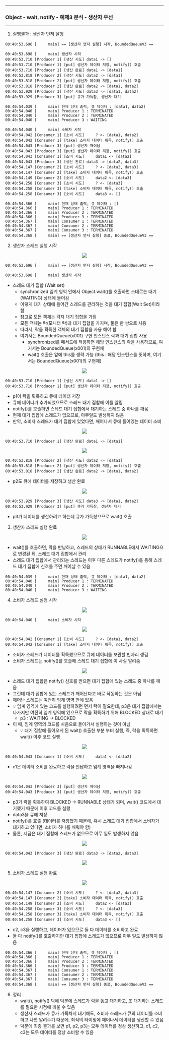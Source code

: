 -----
### Object - wait, notify - 예제3 분석 - 생산자 우선
-----
1. 실행결과 : 생산자 먼저 실행
```
00:40:53.696 [     main] == [생산자 먼저 실행] 시작, BoundedQueueV3 ==

00:40:53.698 [     main] 생산자 시작
00:40:53.710 [Producer 1] [생산 시도] data1 -> []
00:40:53.710 [Producer 1] [put] 생산자 데이터 저장, notify() 호출
00:40:53.710 [Producer 1] [생산 완료] data1 -> [data1]
00:40:53.818 [Producer 2] [생산 시도] data2 -> [data1]
00:40:53.818 [Producer 2] [put] 생산자 데이터 저장, notify() 호출
00:40:53.818 [Producer 2] [생산 완료] data2 -> [data1, data2]
00:40:53.929 [Producer 3] [생산 시도] data3 -> [data1, data2]
00:40:53.929 [Producer 3] [put] 큐가 가득참, 생산자 대기

00:40:54.039 [     main] 현재 상태 출력, 큐 데이터 : [data1, data2]
00:40:54.040 [     main] Producer 1 : TERMINATED
00:40:54.040 [     main] Producer 2 : TERMINATED
00:40:54.040 [     main] Producer 3 : WAITING

00:40:54.040 [     main] 소비자 시작
00:40:54.042 [Consumer 1] [소비 시도]     ? <- [data1, data2]
00:40:54.042 [Consumer 1] [take] 소비자 데이터 획득, notify() 호출
00:40:54.043 [Producer 3] [put] 생산자 깨어남
00:40:54.043 [Producer 3] [put] 생산자 데이터 저장, notify() 호출
00:40:54.043 [Consumer 1] [소비 시도]     data1 <- [data2]
00:40:54.043 [Producer 3] [생산 완료] data3 -> [data2, data3]
00:40:54.147 [Consumer 2] [소비 시도]     ? <- [data2, data3]
00:40:54.147 [Consumer 2] [take] 소비자 데이터 획득, notify() 호출
00:40:54.149 [Consumer 2] [소비 시도]     data2 <- [data3]
00:40:54.258 [Consumer 3] [소비 시도]     ? <- [data3]
00:40:54.258 [Consumer 3] [take] 소비자 데이터 획득, notify() 호출
00:40:54.258 [Consumer 3] [소비 시도]     data3 <- []

00:40:54.366 [     main] 현재 상태 출력, 큐 데이터 : []
00:40:54.366 [     main] Producer 1 : TERMINATED
00:40:54.366 [     main] Producer 2 : TERMINATED
00:40:54.366 [     main] Producer 3 : TERMINATED
00:40:54.367 [     main] Consumer 1 : TERMINATED
00:40:54.367 [     main] Consumer 2 : TERMINATED
00:40:54.367 [     main] Consumer 3 : TERMINATED
00:40:54.368 [     main] == [생산자 먼저 실행] 종료, BoundedQueueV3 ==
```

2. 생산자 스레드 실행 시작
<div align="center">
<img src="https://github.com/user-attachments/assets/2bc85161-a450-4b0e-adc5-1508de2370df">
</div>

```
00:40:53.696 [     main] == [생산자 먼저 실행] 시작, BoundedQueueV3 ==

00:40:53.698 [     main] 생산자 시작
```

  - 스레드 대기 집합 (Wait set)
    + synchronized 임계 영역 안에서 Object.wait()를 호출하면 스데르는 대기(WAITING) 상태에 들어감
    + 이렇게 대기 상태에 들어간 스레드를 관리하는 것을 대기 집합(Wait Set)이라 함
    + 참고로 모든 객체는 각자 대기 집합을 가짐
    + 모든 객체는 락(모니터 락)과 대기 집합을 가지며, 둘은 한 쌍으로 사용
    + 따라서, 락을 획득한 객체의 대기 집합을 사용 해야 함
    + 여기서는 BoundedQueue(x001) 구현 인스턴스 락과 대기 집합 사용
      * synchronized를 메서드에 적용하면 해당 인스턴스의 락을 사용하므로, 여기서는 BoundedQueue(x001)의 구현체
      * wait() 호출은 앞에 this를 생략 가능 (this : 해당 인스턴스를 뜻하며, 여기서는 BoundedQueue(x001)의 구현체)

<div align="center">
<img src="https://github.com/user-attachments/assets/431bda97-8f00-4d55-94ce-07402a9b3911">
</div>

```
00:40:53.710 [Producer 1] [생산 시도] data1 -> []
00:40:53.710 [Producer 1] [put] 생산자 데이터 저장, notify() 호출
```

  - p1이 락을 획득하고 큐에 데이터 저장
  - 큐에 데이터가 추가되었으므로 스레드 대기 집합에 이를 알림
  - notify()를 호출하면 스레드 대기 집합에서 대기하는 스레드 중 하나를 깨움
  - 현재 대기 집합에 스레드가 없으므로, 아무일도 발생하지 않음
  - 만약, 소비자 스레드가 대기 집합에 있었다면, 깨어나서 큐에 들어있는 데이터 소비

<div align="center">
<img src="https://github.com/user-attachments/assets/8465187d-ede1-459d-b7b5-cf5cc4e68218">
</div>

```
00:40:53.710 [Producer 1] [생산 완료] data1 -> [data1]
```

<div align="center">
<img src="https://github.com/user-attachments/assets/6b2eb370-1176-42cd-a524-743be2d36270">
</div>

```
00:40:53.818 [Producer 2] [생산 시도] data2 -> [data1]
00:40:53.818 [Producer 2] [put] 생산자 데이터 저장, notify() 호출
00:40:53.818 [Producer 2] [생산 완료] data2 -> [data1, data2]
```
  - p2도 큐에 데이터를 저장하고 생산 완료

<div align="center">
<img src="https://github.com/user-attachments/assets/aa185218-eda1-4fdd-9701-8d3e17919aa4">
</div>

```
00:40:53.929 [Producer 3] [생산 시도] data3 -> [data1, data2]
00:40:53.929 [Producer 3] [put] 큐가 가득참, 생산자 대기
```

  - p3가 데이터를 생산하려고 하는데 큐가 가득찼으므로 wait() 호출

3. 생산자 스레드 실행 완료

<div align="center">
<img src="https://github.com/user-attachments/assets/56faf2c3-0a2c-40da-a1fd-ba4c9fe80f78">
</div>

  - wait()를 호출하면, 락을 반납하고, 스레드의 상태가 RUNNABLE에서 WAITING으로 변경된 뒤, 스레드 대기 집합에서 관리
  - 스레드 대기 집합에서 관리되는 스레드는 이후 다른 스레드가 notify()를 통해 스레드 대기 집합에 신호를 주면 깨어날 수 있음

```
00:40:54.039 [     main] 현재 상태 출력, 큐 데이터 : [data1, data2]
00:40:54.040 [     main] Producer 1 : TERMINATED
00:40:54.040 [     main] Producer 2 : TERMINATED
00:40:54.040 [     main] Producer 3 : WAITING
```

4. 소비자 스레드 실행 시작
<div align="center">
<img src="https://github.com/user-attachments/assets/c11ae6f5-00a9-4b8e-9b9f-c87513b18c70">
</div>

```
00:40:54.040 [     main] 소비자 시작
```

<div align="center">
<img src="https://github.com/user-attachments/assets/65c47b21-0d30-41d3-9972-c20335a52761">
</div>

```
00:40:54.042 [Consumer 1] [소비 시도]     ? <- [data1, data2]
00:40:54.042 [Consumer 1] [take] 소비자 데이터 획득, notify() 호출
```
  - 소비자 스레드가 데이터를 획득했으므로 큐에 데이터를 보관할 빈자리 생김
  - 소비자 스레드는 notify()를 호출해 스레드 대기 집합에 이 사실 알려줌

<div align="center">
<img src="https://github.com/user-attachments/assets/0c6e49b5-2457-42e9-8008-81c664116519">
</div>

  - 소레드 대기 집합은 notify() 신호를 받으면 대기 집합에 있는 스레드 중 하나를 깨움
  - 그런데 대기 집합에 있는 스레드가 깨어난다고 바로 작동하는 것은 아님
  - 깨어난 스레드는 여전히 임계 영역 안에 있음
  - 💡 임계 영역에 있는 코드를 실행하려면 먼저 락이 필요한데, p3은 대기 집합에서는 나가지만 여전히 임계 영역에 있으므로 락을 획득하기 위해 BLOCKED 상태로 대기
    + p3 : WAITING → BLOCKED
  - 이 때, 임계 영역의 코드를 처음으로 돌아가서 실행하는 것이 아님
    + 💡 대기 집합에 들어오게 된 wait() 호출한 부분 부터 실행, 즉, 락을 획득하면 wait() 이후 코드 실행

<div align="center">
<img src="https://github.com/user-attachments/assets/4f53d2ee-430b-4704-b53e-87b9d78b07e6">
</div>

```
00:40:54.043 [Consumer 1] [소비 시도]     data1 <- [data2]
```
  - c1은 데이터 소비를 완료하고 락을 반납하고 임계 영역을 빠져나감

<div align="center">
<img src="https://github.com/user-attachments/assets/4970326e-d2a2-4fce-88cd-e491e6995b3d">
</div>

```
00:40:54.043 [Producer 3] [put] 생산자 깨어남
00:40:54.043 [Producer 3] [put] 생산자 데이터 저장, notify() 호출
```
  - p3가 락을 획득하여 BLOCKED → RUNNABLE 상태가 되며, wait() 코드에서 대기했기 때문에 이후 코드를 실행
  - data3을 큐에 저장
  - notify()를 호출 (데이터를 저장했기 때문에, 혹시 스레드 대기 집합에서 소비자가 대기하고 있다면, 소비자 하나를 깨워야 함)
  - 물론, 지금은 대기 집합에 스레드가 없으므로 아무 일도 발생하지 않음

<div align="center">
<img src="https://github.com/user-attachments/assets/96ef9e5e-f613-4318-962f-b881caef0830">
</div>

```
00:40:54.043 [Producer 3] [생산 완료] data3 -> [data2, data3]
```

<div align="center">
<img src="https://github.com/user-attachments/assets/3ae4b8f0-ad12-4d12-8e8d-32480ad89b44">
</div>

5. 소비자 스레드 실행 완료
<div align="center">
<img src="https://github.com/user-attachments/assets/6621dd4b-e01a-406c-821f-ce904be0223b">
</div>

```
00:40:54.147 [Consumer 2] [소비 시도]     ? <- [data2, data3]
00:40:54.147 [Consumer 2] [take] 소비자 데이터 획득, notify() 호출
00:40:54.149 [Consumer 2] [소비 시도]     data2 <- [data3]
00:40:54.258 [Consumer 3] [소비 시도]     ? <- [data3]
00:40:54.258 [Consumer 3] [take] 소비자 데이터 획득, notify() 호출
00:40:54.258 [Consumer 3] [소비 시도]     data3 <- []
```
  - c2, c3을 실행하고, 데이터가 있으므로 둘 다 데이터를 소비하고 완료
  - 둘 다 notify()를 호출하지만 대기 집합에 스레드가 없으므로 아무 일도 발생하지 않음

```
00:40:54.366 [     main] 현재 상태 출력, 큐 데이터 : []
00:40:54.366 [     main] Producer 1 : TERMINATED
00:40:54.366 [     main] Producer 2 : TERMINATED
00:40:54.366 [     main] Producer 3 : TERMINATED
00:40:54.367 [     main] Consumer 1 : TERMINATED
00:40:54.367 [     main] Consumer 2 : TERMINATED
00:40:54.367 [     main] Consumer 3 : TERMINATED
00:40:54.368 [     main] == [생산자 먼저 실행] 종료, BoundedQueueV3 ==
```

6. 정리
   - wait(), notify() 덕에 덕분에 스레드가 락을 놓고 대기하고, 또 대기하는 스레드를 필요한 시점에 깨울 수 있음
   - 생산자 스레드가 큐가 가득차서 대기해도, 소비자 스레드가 큐의 데이터를 소비하고 나면 알려주기 때문에, 최적의 타이밍에 깨어나서 데이터를 생산할 수 있음
   - 덕분에 최종 결과를 보면 p1, p2, p3는 모두 데이터를 정상 생산하고, c1, c2, c3는 모두 데이터를 정상 소비할 수 있음
